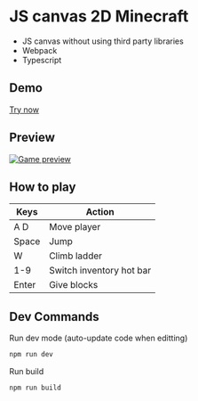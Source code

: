 # JS canvas 2D Minecraft
- JS canvas without using third party libraries
- Webpack
- Typescript

## Demo
[Try now](https://itmaxxx.github.io/canvas-minecraft-ts/dist/index.html)

## Preview

[![Game preview](https://img.youtube.com/vi/etcEsJ4gV-o/0.jpg)](https://www.youtube.com/watch?v=etcEsJ4gV-o)

## How to play
| Keys | Action |
| ----- | ----- |
| A D | Move player |
| Space | Jump |
| W | Climb ladder |
| 1-9 | Switch inventory hot bar |
| Enter | Give blocks |

## Dev Commands

Run dev mode (auto-update code when editting)
```sh
npm run dev
```

Run build
```sh
npm run build
```

